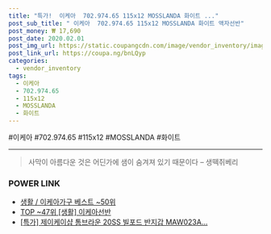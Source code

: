 ```yaml
--- 
title: "특가!  이케아  702.974.65 115x12 MOSSLANDA 화이트 ..." 
post_sub_title: " 이케아  702.974.65 115x12 MOSSLANDA 화이트 액자선반" 
post_money: ₩ 17,690 
post_date: 2020.02.01 
post_img_url: https://static.coupangcdn.com/image/vendor_inventory/images/2018/12/31/15/0/f9f003e4-379f-4e26-be9a-6e63c39a76f7.jpg 
post_link_url: https://coupa.ng/bnLQyp 
categories: 
  - vendor_inventory 
tags: 
  - 이케아 
  - 702.974.65 
  - 115x12 
  - MOSSLANDA 
  - 화이트 
--- 
```

  #이케아 #702.974.65 #115x12 #MOSSLANDA #화이트 
<hr> 

> 사막이 아름다운 것은 어딘가에 샘이 숨겨져 있기 때문이다 – 생떽쥐베리 


### POWER LINK

* <a href="https://blog.naver.com/santokki14/221783688160" target="_blank">생활 / 이케아가구 베스트 ~50위</a>
* <a href="https://blog.naver.com/an0733/221792112128" target="_blank"> TOP ~47위 [생활] 이케아선반</a>
* <a href="https://blog.naver.com/sakai111/221786054460" target="_blank">[특가] 제이케이샵 톰브라운 20SS 빌포드 반지갑 MAW023A...</a>
